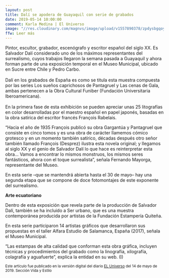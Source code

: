 ```yaml
---
layout: post
title: Dalí se apodera de Guayaquil con serie de grabados
date: 2019-05-14 10:00:00
comment: Karla Medina | El Universo
image: "//res.cloudinary.com/magnvs/image/upload/v1557890378/zpdysbgqoypebgyuetba.jpg"
ffw: Leer más
---
```


Pintor, escultor, grabador, escenógrafo y escritor español del siglo XX. Es Salvador Dalí considerado uno de los máximos representantes del surrealismo, cuyos trabajos llegaron la semana pasada a Guayaquil y ahora forman parte de una exposición temporal en el Museo Municipal, ubicado en Sucre entre Chile y Pedro Carbo.<br /><br />Dalí en los grabados de España es como se titula esta muestra compuesta por las series Los sueños caprichosos de Pantagruel y Las cenas de Gala, ambas pertenecen a la Obra Cultural Funiber (Fundación Universitaria Iberoamericana).<br /><br />En la primera fase de esta exhibición se pueden apreciar unas 25 litografías en color desarrolladas por el maestro español en papel japonés, basadas en la obra satírica del escritor francés François Rabelais.

“Hacia el año de 1935 François publicó su obra Gargantúa y Pantagruel que consiste en cinco tomos y es una obra de carácter llamemos cómico grotesco y en un momento también satírico, décadas después otro señor también llamado François (Desprez) ilustra esta novela original; y llegamos al siglo XX y el genio de Salvador Dalí lo que hace es reinterpretar esta obra... Vamos a encontrar lo mismos monstruos, los mismos seres fantásticos, ahora con el toque surrealista”, señala Fernando Mayorga, representante del Museo.

En esta serie –que se mantendrá abierta hasta el 30 de mayo– hay una segunda etapa que se compone de doce fotomontajes de este exponente del surrealismo.

**Arte ecuatoriano**

Dentro de esta exposición que revela parte de la producción de Salvador Dalí, también se ha incluido a Ser urbano, que es una muestra contemporánea producida por artistas de la Fundación Estampería Quiteña.

En esta serie participaron 14 artistas gráficos que desarrollaron sus propuestas en el taller Alfara Estudio de Salamanca, España (2017), señala el Museo Municipal.

“Las estampas de alta calidad que conforman esta obra gráfica, incluyen técnicas y procedimientos del grabado como la linografía, xilografía, colagrafía y aguafuerte”, explica la entidad en su web. (I)

<small>Este artículo fue publicado en la versión digital del diario [EL Universo](//www.eluniverso.com/entretenimiento/2019/05/14/nota/7329260/dali-se-apodera-guayaquil-serie-grabados) del 14 de mayo de 2019. Sección Vida y Estilo</small>
